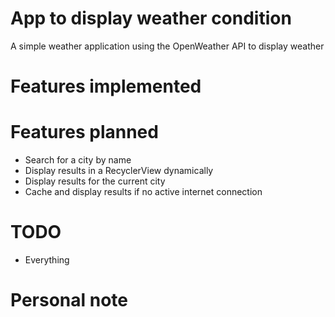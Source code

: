 # App to display weather condition

A simple weather application using the OpenWeather API to display weather

# Features implemented

# Features planned
- Search for a city by name
- Display results in a RecyclerView dynamically
- Display results for the current city
- Cache and display results if no active internet connection

# TODO
- Everything

# Personal note
